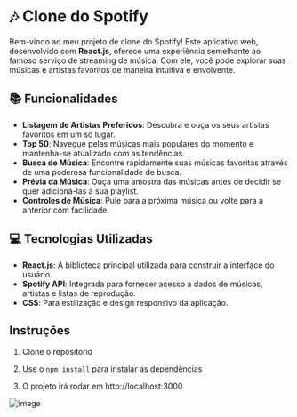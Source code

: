 # 🎶 Clone do Spotify

Bem-vindo ao meu projeto de clone do Spotify! Este aplicativo web, desenvolvido com **React.js**, oferece uma experiência semelhante ao famoso serviço de streaming de música. Com ele, você pode explorar suas músicas e artistas favoritos de maneira intuitiva e envolvente.

## 📚 Funcionalidades

- **Listagem de Artistas Preferidos**: Descubra e ouça os seus artistas favoritos em um só lugar.
- **Top 50**: Navegue pelas músicas mais populares do momento e mantenha-se atualizado com as tendências.
- **Busca de Música**: Encontre rapidamente suas músicas favoritas através de uma poderosa funcionalidade de busca.
- **Prévia da Música**: Ouça uma amostra das músicas antes de decidir se quer adicioná-las à sua playlist.
- **Controles de Música**: Pule para a próxima música ou volte para a anterior com facilidade.

## 💻 Tecnologias Utilizadas

- **React.js**: A biblioteca principal utilizada para construir a interface do usuário.
- **Spotify API**: Integrada para fornecer acesso a dados de músicas, artistas e listas de reprodução.
- **CSS**: Para estilização e design responsivo da aplicação.

## Instruções
1. Clone o repositório

2. Use o `npm install` para instalar as dependências

3. O projeto irá rodar em http://localhost:3000

![image](https://github.com/user-attachments/assets/602c421d-554a-41ad-85d3-332b85103164)
